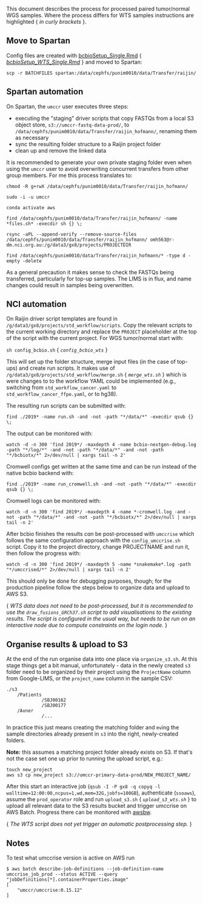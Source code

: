 This document describes the process for processed paired tumor/normal WGS samples. Where the process differs for WTS samples instructions are highlighted { _in curly brackets_ }. 

## Move to Spartan

Config files are created with [bcbioSetup_Single.Rmd](https://github.com/umccr/google_lims/blob/master/analysis/bcbioSetup_Single.Rmd) { [_bcbioSetup_WTS_Single.Rmd_](https://github.com/umccr/google_lims/blob/master/analysis/bcbioSetup_WTS_Single.Rmd) } and moved to Spartan:

`scp -r BATCHFILES spartan:/data/cephfs/punim0010/data/Transfer/raijin/`

## Spartan automation

On Spartan, the `umccr` user executes three steps:

* executing the "staging" driver scripts that copy FASTQs from a local S3 object store, `s3://umccr-fastq-data-prod/`, to `/data/cephfs/punim0010/data/Transfer/raijin_hofmann/`, renaming them as necessary
* sync the resulting folder structure to a Raijin project folder
* clean up and remove the linked data

It is recommended to generate your own private staging folder even when using the `umccr` user to avoid overwriting concurrent transfers from other group members. For me this process translates to:

`chmod -R g+rwX /data/cephfs/punim0010/data/Transfer/raijin_hofmann/`

`sudo -i -u umccr`

`conda activate aws`

`find /data/cephfs/punim0010/data/Transfer/raijin_hofmann/ -name *files.sh* -execdir sh {} \;`

`rsync -aPL --append-verify --remove-source-files /data/cephfs/punim0010/data/Transfer/raijin_hofmann/ omh563@r-dm.nci.org.au:/g/data3/gx8/projects/PROJECTDIR`

`find /data/cephfs/punim0010/data/Transfer/raijin_hofmann/* -type d -empty -delete`

As a general precaution it makes sense to check the FASTQs being transferred, particularly for top-up samples. The LIMS is in flux, and name changes could result in samples being overwritten.


## NCI automation

On Raijin driver script templates are found in `/g/data3/gx8/projects/std_workflow/scripts`. Copy the relevant scripts to the current working directory and replace the `PROJECT` placeholder at the top of the script with the current project. For WGS tumor/normal start with:

`sh config_bcbio.sh` { _`config_bcbio_wts`_ }

This will set up the folder structure, merge input files (in the case of top-ups) and create run scripts. It makes use of `/g/data3/gx8/projects/std_workflow/merge.sh` { _`merge_wts.sh`_ } which is were changes to to the workflow YAML could be implemented (e.g., switching from `std_workflow_cancer.yaml` to `std_workflow_cancer_ffpe.yaml`, or to hg38).

The resulting run scripts can be submitted with:

`find ./2019* -name run.sh -and -not -path "*/data/*" -execdir qsub {} \;`

The output can be monitored with:

`watch -d -n 300 'find 2019*/ -maxdepth 4 -name bcbio-nextgen-debug.log -path "*/log/*" -and -not -path "*/data/*" -and -not -path "*/bcbiotx/*" 2>/dev/null | xargs tail -n 2'`

Cromwell configs get written at the same time and can be run instead of the native bcbio backend with:

`find ./2019* -name run_cromwell.sh -and -not -path "*/data/*" -execdir qsub {} \;`

Cromwell logs can be monitored with:

`watch -d -n 300 'find 2019*/ -maxdepth 4 -name *-cromwell.log -and -not -path "*/data/*" -and -not -path "*/bcbiotx/*" 2>/dev/null | xargs tail -n 2'`

After bcbio finishes the results _can_ be post-processed with `umccrise` which follows the same configuration approach with the `config_umccrise.sh` script. Copy it to the project directory, change PROJECTNAME and run it, then follow the progress with:

`watch -d -n 300 'find 2019*/ -maxdepth 5 -name *snakemake*.log -path "*/umccrised/*" 2>/dev/null | xargs tail -n 2'`

This should only be done for debugging purposes, though; for the production pipeline follow the steps below to organize data and upload to AWS S3.

{ _WTS data does not need to be post-processed, but it is recommended to use the `draw_fusions_GRCh37.sh` script to add visualisations to the existing results. The script is configured in the usual way, but needs to be run on an interactive node due to compute constraints on the login node._ }


## Organise results & upload to S3

At the end of the run organise data into one place via `organize_s3.sh`. At this stage things get a bit manual, unfortunately - data in the newly created `s3` folder need to be organized by their project using the `ProjectName` column from Google-LIMS, or the `project_name` column in the sample CSV:

```
./s3
    /Patients
             /SBJ00162
             /SBJ00177
    /Avner
             /...
```

In practice this just means creating the matching folder and `mv`ing the sample directories already present in `s3` into the right, newly-created folders. 

**Note:** this assumes a matching project folder already exists on S3. If that's not the case set one up prior to running the upload script, e.g.:

```
touch new_project
aws s3 cp new_project s3://umccr-primary-data-prod/NEW_PROJECT_NAME/
```

After this start an interactive job (`qsub -I -P gx8 -q copyq -l walltime=12:00:00,ncpus=1,wd,mem=32G,jobfs=100GB`), authenticate (`ssoaws`), assume the `prod_operator` role and run `upload_s3.sh` { _`upload_s3_wts.sh`_ } to upload all relevant data to the S3 results bucket and trigger umccrise on AWS Batch. Progress there can be monitored with [awsbw](https://github.com/jgolob/awsbw). 

{ _The WTS script does not yet trigger an automatic postprocessing step._ }


## Notes

To test what umccrise version is active on AWS run

```
$ aws batch describe-job-definitions --job-definition-name umccrise_job_prod --status ACTIVE --query "jobDefinitions[*].containerProperties.image"
[
    "umccr/umccrise:0.15.12"
]
```



